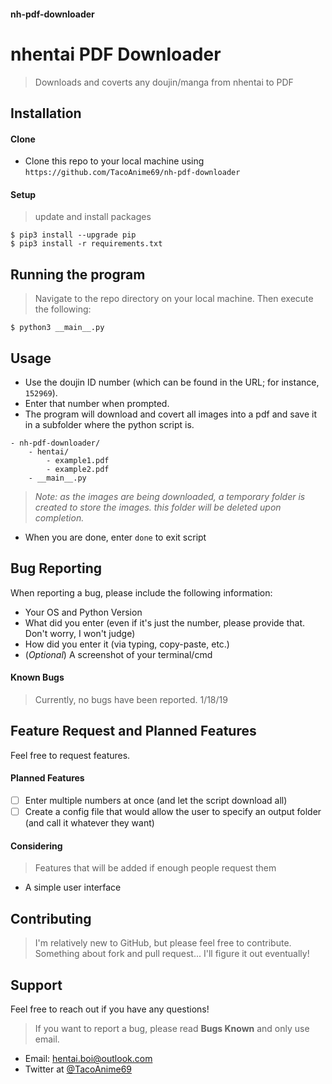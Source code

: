 #### nh-pdf-downloader
# nhentai PDF Downloader
> Downloads and coverts any doujin/manga from nhentai to PDF

## Installation
#### Clone
- Clone this repo to your local machine using ```https://github.com/TacoAnime69/nh-pdf-downloader```
#### Setup
> update and install packages
```
$ pip3 install --upgrade pip
$ pip3 install -r requirements.txt
```

## Running the program
> Navigate to the repo directory on your local machine. Then execute the following:
```
$ python3 __main__.py
```

## Usage
* Use the doujin ID number (which can be found in the URL; for instance, ```152969```).
* Enter that number when prompted.
* The program will download and covert all images into a pdf and save it in a subfolder where the python script is.
```
- nh-pdf-downloader/
    - hentai/
        - example1.pdf
        - example2.pdf
    - __main__.py
```
> _Note: as the images are being downloaded, a temporary folder is created to store the images. this folder will be deleted upon completion._
* When you are done, enter ```done``` to exit script

## Bug Reporting
When reporting a bug, please include the following information:
- Your OS and Python Version
- What did you enter (even if it's just the number, please provide that. Don't worry, I won't judge)
- How did you enter it (via typing, copy-paste, etc.)
- (_Optional_) A screenshot of your terminal/cmd
#### Known Bugs
> Currently, no bugs have been reported. 1/18/19

## Feature Request and Planned Features
Feel free to request features. 
#### Planned Features
- [ ] Enter multiple numbers at once (and let the script download all)
- [ ] Create a config file that would allow the user to specify an output folder (and call it whatever they want)
#### Considering
> Features that will be added if enough people request them
- A simple user interface

## Contributing
> I'm relatively new to GitHub, but please feel free to contribute. Something about fork and pull request... I'll figure it out eventually!

## Support
Feel free to reach out if you have any questions!
> If you want to report a bug, please read __Bugs Known__ and only use email.
- Email: hentai.boi@outlook.com
- Twitter at [@TacoAnime69](https://twitter.com/TacoAnime69)
